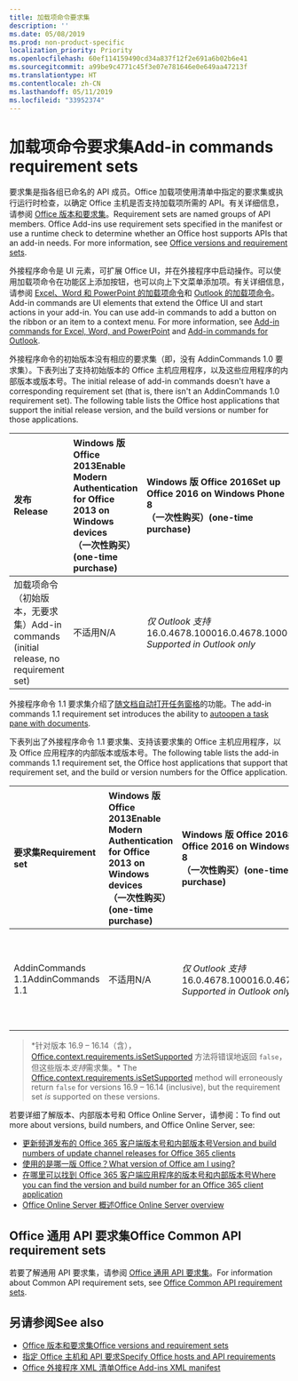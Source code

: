 ```yaml
---
title: 加载项命令要求集
description: ''
ms.date: 05/08/2019
ms.prod: non-product-specific
localization_priority: Priority
ms.openlocfilehash: 60ef114159490cd34a837f12f2e691a6b02b6e41
ms.sourcegitcommit: a99be9c4771c45f3e07e781646e0e649aa47213f
ms.translationtype: HT
ms.contentlocale: zh-CN
ms.lasthandoff: 05/11/2019
ms.locfileid: "33952374"
---
```

# <a name="add-in-commands-requirement-sets"></a><span data-ttu-id="e8bb1-102">加载项命令要求集</span><span class="sxs-lookup"><span data-stu-id="e8bb1-102">Add-in commands requirement sets</span></span>

<span data-ttu-id="e8bb1-p101">要求集是指各组已命名的 API 成员。Office 加载项使用清单中指定的要求集或执行运行时检查，以确定 Office 主机是否支持加载项所需的 API。有关详细信息，请参阅 [Office 版本和要求集](/office/dev/add-ins/develop/office-versions-and-requirement-sets)。</span><span class="sxs-lookup"><span data-stu-id="e8bb1-p101">Requirement sets are named groups of API members. Office Add-ins use requirement sets specified in the manifest or use a runtime check to determine whether an Office host supports APIs that an add-in needs. For more information, see [Office versions and requirement sets](/office/dev/add-ins/develop/office-versions-and-requirement-sets).</span></span>

<span data-ttu-id="e8bb1-p102">外接程序命令是 UI 元素，可扩展 Office UI，并在外接程序中启动操作。可以使用加载项命令在功能区上添加按钮，也可以向上下文菜单添加项。有关详细信息，请参阅 [Excel、Word 和 PowerPoint 的加载项命令](/office/dev/add-ins/design/add-in-commands)和 [Outlook 的加载项命令](/outlook/add-ins/add-in-commands-for-outlook)。</span><span class="sxs-lookup"><span data-stu-id="e8bb1-p102">Add-in commands are UI elements that extend the Office UI and start actions in your add-in. You can use add-in commands to add a button on the ribbon or an item to a context menu. For more information, see [Add-in commands for Excel, Word, and PowerPoint](/office/dev/add-ins/design/add-in-commands) and [Add-in commands for Outlook](/outlook/add-ins/add-in-commands-for-outlook).</span></span>

<span data-ttu-id="e8bb1-p103">外接程序命令的初始版本没有相应的要求集（即，没有 AddinCommands 1.0 要求集）。下表列出了支持初始版本的 Office 主机应用程序，以及这些应用程序的内部版本或版本号。</span><span class="sxs-lookup"><span data-stu-id="e8bb1-p103">The initial release of add-in commands doesn't have a corresponding requirement set (that is, there isn't an AddinCommands 1.0 requirement set). The following table lists the Office host applications that support the initial release version, and the build versions or number for those applications.</span></span>  

| <span data-ttu-id="e8bb1-111">发布</span><span class="sxs-lookup"><span data-stu-id="e8bb1-111">Release</span></span>   |  <span data-ttu-id="e8bb1-112">Windows 版 Office 2013</span><span class="sxs-lookup"><span data-stu-id="e8bb1-112">Enable Modern Authentication for Office 2013 on Windows devices</span></span><br><span data-ttu-id="e8bb1-113">（一次性购买）</span><span class="sxs-lookup"><span data-stu-id="e8bb1-113">(one-time purchase)</span></span> | <span data-ttu-id="e8bb1-114">Windows 版 Office 2016</span><span class="sxs-lookup"><span data-stu-id="e8bb1-114">Set up Office 2016 on Windows Phone 8</span></span><br><span data-ttu-id="e8bb1-115">（一次性购买）</span><span class="sxs-lookup"><span data-stu-id="e8bb1-115">(one-time purchase)</span></span> | <span data-ttu-id="e8bb1-116">Windows 版 Office 2019</span><span class="sxs-lookup"><span data-stu-id="e8bb1-116">Office 2019 for Windows</span></span><br><span data-ttu-id="e8bb1-117">（一次性购买）</span><span class="sxs-lookup"><span data-stu-id="e8bb1-117">(one-time purchase)</span></span> | <span data-ttu-id="e8bb1-118">Windows 版 Office</span><span class="sxs-lookup"><span data-stu-id="e8bb1-118">Office apps on Windows</span></span><br><span data-ttu-id="e8bb1-119">（连接到 Office 365）</span><span class="sxs-lookup"><span data-stu-id="e8bb1-119">(connected to Office 365)</span></span>   |  <span data-ttu-id="e8bb1-120">Office for iPad</span><span class="sxs-lookup"><span data-stu-id="e8bb1-120">Office for iPad</span></span><br><span data-ttu-id="e8bb1-121">（连接到 Office 365）</span><span class="sxs-lookup"><span data-stu-id="e8bb1-121">(connected to Office 365)</span></span>  |  <span data-ttu-id="e8bb1-122">Office for Mac</span><span class="sxs-lookup"><span data-stu-id="e8bb1-122">Office for Mac</span></span><br><span data-ttu-id="e8bb1-123">（连接到 Office 365）</span><span class="sxs-lookup"><span data-stu-id="e8bb1-123">(connected to Office 365)</span></span>  | <span data-ttu-id="e8bb1-124">Office Online</span><span class="sxs-lookup"><span data-stu-id="e8bb1-124">Office Online</span></span>  |
|:-----|:-----|:-----|:-----|:-----|:-----|:-----|:-----|
| <span data-ttu-id="e8bb1-125">加载项命令（初始版本，无要求集）</span><span class="sxs-lookup"><span data-stu-id="e8bb1-125">Add-in commands (initial release, no requirement set)</span></span> | <span data-ttu-id="e8bb1-126">不适用</span><span class="sxs-lookup"><span data-stu-id="e8bb1-126">N/A</span></span> | <span data-ttu-id="e8bb1-127">*仅 Outlook 支持* 16.0.4678.1000</span><span class="sxs-lookup"><span data-stu-id="e8bb1-127">16.0.4678.1000 *Supported in Outlook only*</span></span> | <span data-ttu-id="e8bb1-128">版本 1809（内部版本 10827.20150）或更高版本</span><span class="sxs-lookup"><span data-stu-id="e8bb1-128">Version 1809 (Build 10827.20150)</span></span> |<span data-ttu-id="e8bb1-129">版本 1603（内部版本 6769.0000）或更高版本</span><span class="sxs-lookup"><span data-stu-id="e8bb1-129">Version 1603 (Build 6769.0000) or later</span></span> | <span data-ttu-id="e8bb1-130">不适用</span><span class="sxs-lookup"><span data-stu-id="e8bb1-130">N/A</span></span> | <span data-ttu-id="e8bb1-131">15.33 或更高版本</span><span class="sxs-lookup"><span data-stu-id="e8bb1-131">15.33 or later</span></span>| <span data-ttu-id="e8bb1-132">2016 年 1 月</span><span class="sxs-lookup"><span data-stu-id="e8bb1-132">January 2016</span></span> |

<span data-ttu-id="e8bb1-133">外接程序命令 1.1 要求集介绍了[随文档自动打开任务窗格](/office/dev/add-ins/develop/automatically-open-a-task-pane-with-a-document)的功能。</span><span class="sxs-lookup"><span data-stu-id="e8bb1-133">The add-in commands 1.1 requirement set introduces the ability to [autoopen a task pane with documents](/office/dev/add-ins/develop/automatically-open-a-task-pane-with-a-document).</span></span>

<span data-ttu-id="e8bb1-134">下表列出了外接程序命令 1.1 要求集、支持该要求集的 Office 主机应用程序，以及 Office 应用程序的内部版本或版本号。</span><span class="sxs-lookup"><span data-stu-id="e8bb1-134">The following table lists the add-in commands 1.1 requirement set, the Office host applications that support that requirement set, and the build or version numbers for the Office application.</span></span>

|  <span data-ttu-id="e8bb1-135">要求集</span><span class="sxs-lookup"><span data-stu-id="e8bb1-135">Requirement set</span></span>  |  <span data-ttu-id="e8bb1-136">Windows 版 Office 2013</span><span class="sxs-lookup"><span data-stu-id="e8bb1-136">Enable Modern Authentication for Office 2013 on Windows devices</span></span><br><span data-ttu-id="e8bb1-137">（一次性购买）</span><span class="sxs-lookup"><span data-stu-id="e8bb1-137">(one-time purchase)</span></span> | <span data-ttu-id="e8bb1-138">Windows 版 Office 2016</span><span class="sxs-lookup"><span data-stu-id="e8bb1-138">Set up Office 2016 on Windows Phone 8</span></span><br><span data-ttu-id="e8bb1-139">（一次性购买）</span><span class="sxs-lookup"><span data-stu-id="e8bb1-139">(one-time purchase)</span></span> | <span data-ttu-id="e8bb1-140">Windows 版 Office 2019</span><span class="sxs-lookup"><span data-stu-id="e8bb1-140">Office 2019 for Windows</span></span><br><span data-ttu-id="e8bb1-141">（一次性购买）</span><span class="sxs-lookup"><span data-stu-id="e8bb1-141">(one-time purchase)</span></span> | <span data-ttu-id="e8bb1-142">Windows 版 Office</span><span class="sxs-lookup"><span data-stu-id="e8bb1-142">Office apps on Windows</span></span><br><span data-ttu-id="e8bb1-143">（连接到 Office 365）</span><span class="sxs-lookup"><span data-stu-id="e8bb1-143">(connected to Office 365)</span></span>   |  <span data-ttu-id="e8bb1-144">Office for iPad</span><span class="sxs-lookup"><span data-stu-id="e8bb1-144">Office for iPad</span></span><br><span data-ttu-id="e8bb1-145">（连接到 Office 365）</span><span class="sxs-lookup"><span data-stu-id="e8bb1-145">(connected to Office 365)</span></span>  |  <span data-ttu-id="e8bb1-146">Office for Mac</span><span class="sxs-lookup"><span data-stu-id="e8bb1-146">Office for Mac</span></span><br><span data-ttu-id="e8bb1-147">（连接到 Office 365）</span><span class="sxs-lookup"><span data-stu-id="e8bb1-147">(connected to Office 365)</span></span>  | <span data-ttu-id="e8bb1-148">Office Online</span><span class="sxs-lookup"><span data-stu-id="e8bb1-148">Office Online</span></span>  |  
|:-----|:-----|:-----|:-----|:-----|:-----|:-----|:-----|
| <span data-ttu-id="e8bb1-149">AddinCommands 1.1</span><span class="sxs-lookup"><span data-stu-id="e8bb1-149">AddinCommands 1.1</span></span>  | <span data-ttu-id="e8bb1-150">不适用</span><span class="sxs-lookup"><span data-stu-id="e8bb1-150">N/A</span></span> | <span data-ttu-id="e8bb1-151">*仅 Outlook 支持* 16.0.4678.1000</span><span class="sxs-lookup"><span data-stu-id="e8bb1-151">16.0.4678.1000 *Supported in Outlook only*</span></span>  | <span data-ttu-id="e8bb1-152">版本 1809（内部版本 10827.20150）或更高版本</span><span class="sxs-lookup"><span data-stu-id="e8bb1-152">Version 1809 (Build 10827.20150)</span></span> | <span data-ttu-id="e8bb1-153">版本 1705（内部版本 8121.1000）或更高版本</span><span class="sxs-lookup"><span data-stu-id="e8bb1-153">Version 1705 (Build 8121.1000) or later</span></span> | <span data-ttu-id="e8bb1-154">不适用</span><span class="sxs-lookup"><span data-stu-id="e8bb1-154">N/A</span></span> | <span data-ttu-id="e8bb1-155">15.34 或更高版本\*</span><span class="sxs-lookup"><span data-stu-id="e8bb1-155">15.34 or later\*</span></span>| <span data-ttu-id="e8bb1-156">2017 年 5 月</span><span class="sxs-lookup"><span data-stu-id="e8bb1-156">May 2017</span></span> |

><span data-ttu-id="e8bb1-157">\*针对版本 16.9 &ndash; 16.14（含），[Office.context.requirements.isSetSupported](/javascript/api/office/office.requirementsetsupport#issetsupported-name--minversion-) 方法将错误地返回 `false`，但这些版本*支持*需求集。</span><span class="sxs-lookup"><span data-stu-id="e8bb1-157">\* The [Office.context.requirements.isSetSupported](/javascript/api/office/office.requirementsetsupport#issetsupported-name--minversion-) method will erroneously return `false` for versions 16.9 &ndash; 16.14 (inclusive), but the requirement set *is* supported on these versions.</span></span>

<span data-ttu-id="e8bb1-158">若要详细了解版本、内部版本号和 Office Online Server，请参阅：</span><span class="sxs-lookup"><span data-stu-id="e8bb1-158">To find out more about versions, build numbers, and Office Online Server, see:</span></span>

- [<span data-ttu-id="e8bb1-159">更新频道发布的 Office 365 客户端版本号和内部版本号</span><span class="sxs-lookup"><span data-stu-id="e8bb1-159">Version and build numbers of update channel releases for Office 365 clients</span></span>](https://support.office.com/article/version-and-build-numbers-of-update-channel-releases-ae942449-1fca-4484-898b-a933ea23def7)
- [<span data-ttu-id="e8bb1-160">使用的是哪一版 Office？</span><span class="sxs-lookup"><span data-stu-id="e8bb1-160">What version of Office am I using?</span></span>](https://support.office.com/article/What-version-of-Office-am-I-using-932788b8-a3ce-44bf-bb09-e334518b8b19)
- [<span data-ttu-id="e8bb1-161">在哪里可以找到 Office 365 客户端应用程序的版本号和内部版本号</span><span class="sxs-lookup"><span data-stu-id="e8bb1-161">Where you can find the version and build number for an Office 365 client application</span></span>](https://support.office.com/article/version-and-build-numbers-of-update-channel-releases-ae942449-1fca-4484-898b-a933ea23def7)
- [<span data-ttu-id="e8bb1-162">Office Online Server 概述</span><span class="sxs-lookup"><span data-stu-id="e8bb1-162">Office Online Server overview</span></span>](/officeonlineserver/office-online-server-overview)

## <a name="office-common-api-requirement-sets"></a><span data-ttu-id="e8bb1-163">Office 通用 API 要求集</span><span class="sxs-lookup"><span data-stu-id="e8bb1-163">Office Common API requirement sets</span></span>

<span data-ttu-id="e8bb1-164">若要了解通用 API 要求集，请参阅 [Office 通用 API 要求集](office-add-in-requirement-sets.md)。</span><span class="sxs-lookup"><span data-stu-id="e8bb1-164">For information about Common API requirement sets, see [Office Common API requirement sets](office-add-in-requirement-sets.md).</span></span>

## <a name="see-also"></a><span data-ttu-id="e8bb1-165">另请参阅</span><span class="sxs-lookup"><span data-stu-id="e8bb1-165">See also</span></span>

- [<span data-ttu-id="e8bb1-166">Office 版本和要求集</span><span class="sxs-lookup"><span data-stu-id="e8bb1-166">Office versions and requirement sets</span></span>](/office/dev/add-ins/develop/office-versions-and-requirement-sets)
- [<span data-ttu-id="e8bb1-167">指定 Office 主机和 API 要求</span><span class="sxs-lookup"><span data-stu-id="e8bb1-167">Specify Office hosts and API requirements</span></span>](/office/dev/add-ins/develop/specify-office-hosts-and-api-requirements)
- [<span data-ttu-id="e8bb1-168">Office 外接程序 XML 清单</span><span class="sxs-lookup"><span data-stu-id="e8bb1-168">Office Add-ins XML manifest</span></span>](/office/dev/add-ins/develop/add-in-manifests)
